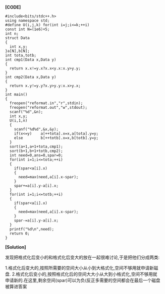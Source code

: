 **[CODE]**

    #include<bits/stdc++.h>
    using namespace std;
    #define U(i,j,k) for(int i=j;i<=k;++i)
    const int N=(1e6)+5;
    int n;
    struct Data
    {
      int x,y;	
    }a[N],b[N];
    int tota,totb;
    int cmp1(Data x,Data y)
    {
      return x.x!=y.x?x.x<y.x:x.y>y.y;
    }
    int cmp2(Data x,Data y)
    {
      return x.y!=y.y?x.y>y.y:x.x>y.x;
    }
    int main()
    {
      freopen("reformat.in","r",stdin);
      freopen("reformat.out","w",stdout);
      scanf("%d",&n);
      int x,y;
      U(i,1,n)
      {
        scanf("%d%d",&x,&y);
        if(x<=y)	a[++tota].x=x,a[tota].y=y;
        else		b[++totb].x=x,b[totb].y=y;
      }
      sort(a+1,a+1+tota,cmp1);
      sort(b+1,b+1+totb,cmp2);
      int need=0,ans=0,spar=0;
      for(int i=1;i<=tota;++i)
      {
        if(spar<a[i].x)
        {
          need=max(need,a[i].x-spar);
        }
        spar+=a[i].y-a[i].x;
      }
      for(int i=1;i<=totb;++i)
      {
        if(spar<a[i].x)
        {
          need=max(need,a[i].x-spar);	
        }
        spar-=a[i].y-a[i].x;
      }
      printf("%d\n",need);
      return 0;
    }
    
**[Solution]**

发现把格式化后变小的和格式化后变大的放在一起很难讨论,于是把他们分成两类:

1.格式化后变大的,按照所需要的空间大小从小到大格式化,空间不够用就申请新磁盘.
2.格式化后变小的,按照格式化后的空间大大小从大到小格式化,空间不够用就申请新的.在这里,剩余空间(spar)可以为负(反正多需要的空间都会在最后一个磁盘被算进答案
